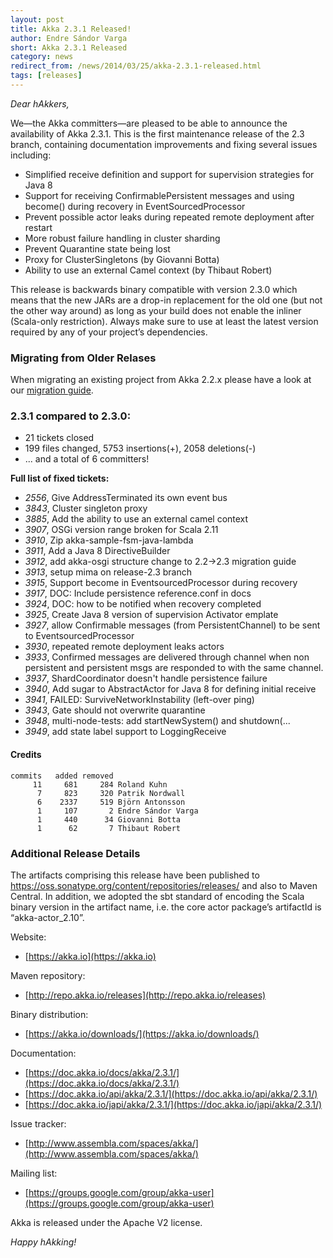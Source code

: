 ```yaml
---
layout: post
title: Akka 2.3.1 Released!
author: Endre Sándor Varga
short: Akka 2.3.1 Released
category: news
redirect_from: /news/2014/03/25/akka-2.3.1-released.html
tags: [releases]
---
```


*Dear hAkkers,*

We—the Akka committers—are pleased to be able to announce the availability of Akka 2.3.1. This is the first maintenance release of the 2.3 branch, containing documentation improvements and fixing several issues including:

 - Simplified receive definition and support for supervision strategies for Java 8
 - Support for receiving ConfirmablePersistent messages and using become() during recovery in EventSourcedProcessor
 - Prevent possible actor leaks during repeated remote deployment after restart
 - More robust failure handling in cluster sharding
 - Prevent Quarantine state being lost
 - Proxy for ClusterSingletons (by Giovanni Botta)
 - Ability to use an external Camel context (by Thibaut Robert) 

This release is backwards binary compatible with version 2.3.0 which means that the new JARs are a drop-in replacement for the old one (but not the other way around) as long as your build does not enable the inliner (Scala-only restriction). Always make sure to use at least the latest version required by any of your project’s dependencies.

### Migrating from Older Relases ###

When migrating an existing project from Akka 2.2.x please have a look at our [migration guide](https://doc.akka.io/docs/akka/2.3.1/project/migration-guide-2.2.x-2.3.x.html).

### 2.3.1 compared to 2.3.0: ###

 - 21 tickets closed
 - 199 files changed, 5753 insertions(+), 2058 deletions(-)
 - ... and a total of 6 committers!

**Full list of fixed tickets:**

 - *2556*, Give AddressTerminated its own event bus
 - *3843*, Cluster singleton proxy
 - *3885*, Add the ability to use an external camel context
 - *3907*, OSGi version range broken for Scala 2.11
 - *3910*, Zip akka-sample-fsm-java-lambda
 - *3911*, Add a Java 8 DirectiveBuilder
 - *3912*, add akka-osgi structure change to 2.2->2.3 migration guide
 - *3913*, setup mima on release-2.3 branch
 - *3915*, Support become in EventsourcedProcessor during recovery
 - *3917*, DOC: Include persistence reference.conf in docs
 - *3924*, DOC: how to be notified when recovery completed
 - *3925*, Create Java 8 version of supervision Activator emplate
 - *3927*, allow Confirmable messages (from PersistentChannel) to be sent to EventsourcedProcessor
 - *3930*, repeated remote deployment leaks actors
 - *3933*, Confirmed messages are delivered through channel when non persistent and persistent msgs are responded to with the
same channel.
 - *3937*, ShardCoordinator doesn't handle persistence failure
 - *3940*, Add sugar to AbstractActor for Java 8 for defining initial receive
 - *3941*, FAILED: SurviveNetworkInstability (left-over ping)
 - *3943*, Gate should not overwrite quarantine
 - *3948*, multi-node-tests: add startNewSystem() and shutdown(...
 - *3949*, add state label support to LoggingReceive

#### Credits ####

    commits   added removed
         11     681     284 Roland Kuhn
          7     823     320 Patrik Nordwall
          6    2337     519 Björn Antonsson
          1     107       2 Endre Sándor Varga
          1     440      34 Giovanni Botta
          1      62       7 Thibaut Robert



### Additional Release Details ###

The artifacts comprising this release have been published to https://oss.sonatype.org/content/repositories/releases/ and also to Maven Central. In addition, we adopted the sbt standard of encoding the Scala binary version in the artifact name, i.e. the core actor package’s artifactId is “akka-actor_2.10”.

Website:

 - [https://akka.io](https://akka.io)

Maven repository:

 - [http://repo.akka.io/releases](http://repo.akka.io/releases)

Binary distribution:

 - [https://akka.io/downloads/](https://akka.io/downloads/)

Documentation:

 - [https://doc.akka.io/docs/akka/2.3.1/](https://doc.akka.io/docs/akka/2.3.1/)
 - [https://doc.akka.io/api/akka/2.3.1/](https://doc.akka.io/api/akka/2.3.1/)
 - [https://doc.akka.io/japi/akka/2.3.1/](https://doc.akka.io/japi/akka/2.3.1/)

Issue tracker:

 - [http://www.assembla.com/spaces/akka/](http://www.assembla.com/spaces/akka/)

Mailing list:

 - [https://groups.google.com/group/akka-user](https://groups.google.com/group/akka-user)

Akka is released under the Apache V2 license.

*Happy hAkking!*
